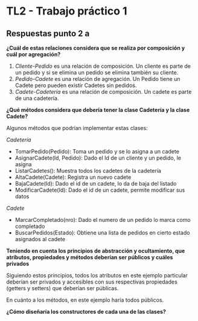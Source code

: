 # TL2 - Trabajo práctico 1

## Respuestas punto 2 a

**¿Cuál de estas relaciones considera que se realiza por composición y cuál por agregación?**


1. *Cliente-Pedido*  es una relación de composición. Un cliente es parte de un pedido y si se elimina un pedido se elimina también su cliente.
2. *Pedido-Cadete* es una relación de agregación. Un Pedido tiene un Cadete pero pueden existir Cadetes sin pedidos.
3. *Cadete-Cadetería* es una relación de composición. Un cadete es parte de una cadetería.

**¿Qué métodos considera que debería tener la clase Cadetería y la clase Cadete?**

Algunos métodos que podrían implementar estas clases:

*Cadetería*
- TomarPedido(Pedido): Toma un pedido y se lo asigna a un cadete
- AsignarCadete(Id, Pedido): Dado el Id de un cliente y un pedido, le asigna
- ListarCadetes(): Muestra todos los cadetes de la cadetería
- AltaCadete(Cadete): Registra un nuevo cadete 
- BajaCadete(Id): Dado el id de un cadete, lo da de baja del listado
- ModificarCadete(Id): Dado el id de un cadete, permite modificar sus datos

*Cadete*
- MarcarCompletado(nro): Dado el numero de un pedido lo marca como completado
- BuscarPedidos(Estado): Obtiene una lista de pedidos en cierto estado asignados al cadete

**Teniendo en cuenta los principios de abstracción y ocultamiento, que atributos, propiedades y métodos deberían ser públicos y cuáles privados**

Siguiendo estos principios, todos los atributos en este ejemplo particular deberían ser privados y accesibles con sus respectivas propiedades (getters y setters) que deberían ser públicas.

En cuánto a los métodos, en este ejemplo haría todos públicos.

**¿Cómo diseñaría los constructores de cada una de las clases?**

